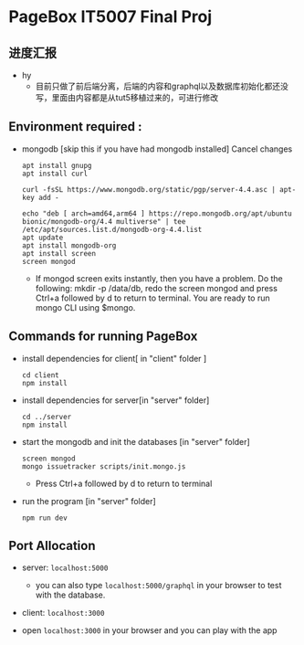 # PageBox IT5007 Final Proj

## 进度汇报

- hy
    - 目前只做了前后端分离，后端的内容和graphql以及数据库初始化都还没写，里面由内容都是从tut5移植过来的，可进行修改

## Environment required :
- mongodb [skip this if you have had mongodb installed]
Cancel changes
    ```
    apt install gnupg
    apt install curl

    curl -fsSL https://www.mongodb.org/static/pgp/server-4.4.asc | apt-key add -

    echo "deb [ arch=amd64,arm64 ] https://repo.mongodb.org/apt/ubuntu bionic/mongodb-org/4.4 multiverse" | tee /etc/apt/sources.list.d/mongodb-org-4.4.list 
    apt update
    apt install mongodb-org
    apt install screen
    screen mongod
    ```

    - If mongod screen exits instantly, then you have a problem. Do the following: mkdir -p /data/db, redo the screen mongod and press Ctrl+a followed by d to return to terminal. You are ready to run mongo CLI using $mongo.

## Commands for running  PageBox

- install dependencies for client[ in "client" folder ]

    ```
    cd client
    npm install
    ```

- install dependencies for server[in "server" folder]

    ```
    cd ../server
    npm install 
    ```

- start the mongodb and init the databases [in "server" folder]

    ```
    screen mongod
    mongo issuetracker scripts/init.mongo.js
    ```

    - Press Ctrl+a followed by d to return to terminal

- run the program [in "server" folder]

    ```
    npm run dev
    ```

## Port Allocation

- server: `localhost:5000`

    - you can also type `localhost:5000/graphql` in your browser to test with the database.

- client: `localhost:3000`

- open `localhost:3000` in your browser and you can play with the app



